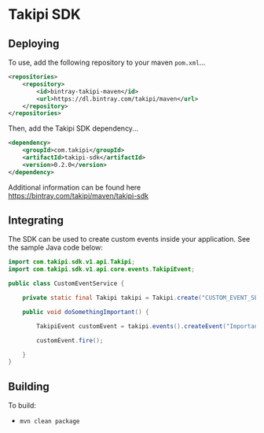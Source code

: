 # Takipi SDK

## Deploying

To use, add the following repository to your maven `pom.xml`...

```xml
<repositories>
    <repository>
        <id>bintray-takipi-maven</id>
        <url>https://dl.bintray.com/takipi/maven</url>
    </repository>
</repositories>
```

Then, add the Takipi SDK dependency...

```xml
<dependency>
    <groupId>com.takipi</groupId>
    <artifactId>takipi-sdk</artifactId>
    <version>0.2.0</version>
</dependency>
```

Additional information can be found here https://bintray.com/takipi/maven/takipi-sdk

## Integrating
The SDK can be used to create custom events inside your application.  See the sample Java code below:

```java
import com.takipi.sdk.v1.api.Takipi;
import com.takipi.sdk.v1.api.core.events.TakipiEvent;

public class CustomEventService {

    private static final Takipi takipi = Takipi.create("CUSTOM_EVENT_SERVICE");

    public void doSomethingImportant() {

        TakipiEvent customEvent = takipi.events().createEvent("Important Custom Event");

        customEvent.fire();

    }
}
```

## Building

To build:
- `mvn clean package`

